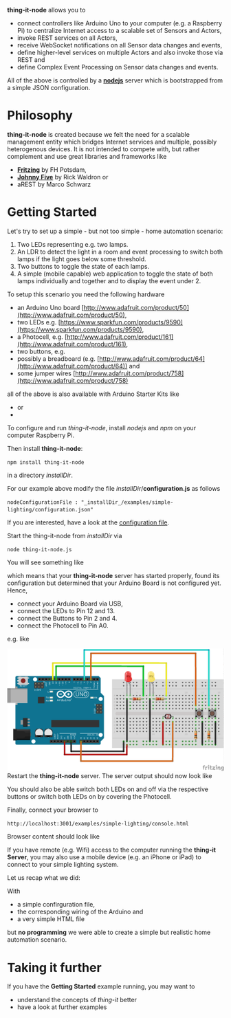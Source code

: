 **thing-it-node** allows you to 
* connect controllers like Arduino Uno to your computer (e.g. a Raspberry Pi) to centralize Internet access to a scalable set of Sensors and Actors,
* invoke REST services on all Actors,
* receive WebSocket notifications on all Sensor data changes and events,
* define higher-level services on multiple Actors and also invoke those via REST and
* define Complex Event Processing on Sensor data changes and events. 

All of the above is controlled by a **[nodejs](http://nodejs.org/)** server which is bootstrapped from a simple JSON configuration.

# Philosophy

**thing-it-node** is created because we felt the need for a scalable management entity which bridges Internet services and multiple, possibly heterogenous devices. It is not intended to compete with, but rather complement and use great libraries and frameworks like

* **[Fritzing](http://fritzing.org/)** by FH Potsdam,
* **[Johnny Five](https://github.com/rwaldron/johnny-five/wiki/Board)** by Rick Waldron or
* aREST by Marco Schwarz

# Getting Started

Let's try to set up a simple - but not too simple - home automation scenario:

1. Two LEDs representing e.g. two lamps.
1. An LDR to detect the light in a room and event processing to switch both lamps if the light goes below some threshold.
1. Two buttons to toggle the state of each lamps.
1. A simple (mobile capable) web application to toggle the state of both lamps individually and together and to display the event under 2.

To setup this scenario you need the following hardware

* an Arduino Uno board [http://www.adafruit.com/product/50](http://www.adafruit.com/product/50),
* two LEDs e.g. [https://www.sparkfun.com/products/9590](https://www.sparkfun.com/products/9590),
* a Photocell, e.g. [http://www.adafruit.com/product/161](http://www.adafruit.com/product/161),
* two buttons, e.g.
* possibly a breadboard (e.g. [http://www.adafruit.com/product/64](http://www.adafruit.com/product/64)) and 
* some jumper wires [http://www.adafruit.com/product/758](http://www.adafruit.com/product/758)

all of the above is also available with Arduino Starter Kits like

* or
*

To configure and run *thing-it-node*, install *nodejs* and *npm* on your computer Raspberry Pi. 

Then install **thing-it-node**:

`npm install thing-it-node`

in a directory _installDir_.

For our example above modify the file _installDir_/**configuration.js** as follows

`nodeConfigurationFile : "_installDir_/examples/simple-lighting/configuration.json"`

If you are interested, have a look at the [configuration file](./thing-it-node/examples/simple-lighting/configuration.json).

Start the thing-it-node from _installDir_ via

`node thing-it-node.js`

You will see something like

which means that your **thing-it-node** server has started properly, found its configuration but determined that your Arduino Board is not configured yet. Hence,

* connect your Arduino Board via USB,
* connect the LEDs to Pin 12 and 13.
* connect the Buttons to Pin 2 and 4.
* connect the Photocell to Pin A0.

e.g. like

![wiring](./thing-it-node/examples/simple-lighting/wiring.png)
Restart the **thing-it-node** server. The server output should now look like 



You should also be able switch both LEDs on and off via the respective buttons or switch both LEDs on by covering the Photocell.

Finally, connect your browser to 

`http://localhost:3001/examples/simple-lighting/console.html`

Browser content should look like

If you have remote (e.g. Wifi) access to the computer running the **thing-it Server**, you may also use a mobile device (e.g. an iPhone or iPad) to connect to your simple lighting system.

Let us recap what we did:

With

* a simple confirguration file,
* the corresponding wiring of the Arduino and 
* a very simple HTML file

but **no programming** we were able to create a simple but realistic home automation scenario.

# Taking it further

If you have the **Getting Started** example running, you may want to

* understand the concepts of *thing-it* better
* have a look at further examples
